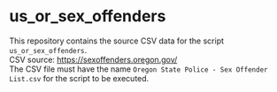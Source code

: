 # us_or_sex_offenders

This repository contains the source CSV data for the script `us_or_sex_offenders`. <br>
CSV source: https://sexoffenders.oregon.gov/ <br>
The CSV file must have the name `Oregon State Police - Sex Offender List.csv` for the script to be executed.
